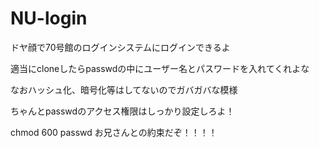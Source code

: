 # NU-login
ドヤ顔で70号館のログインシステムにログインできるよ

適当にcloneしたらpasswdの中にユーザー名とパスワードを入れてくれよな

なおハッシュ化、暗号化等はしてないのでガバガバな模様

ちゃんとpasswdのアクセス権限はしっかり設定しろよ！

chmod 600 passwd お兄さんとの約束だぞ！！！！

